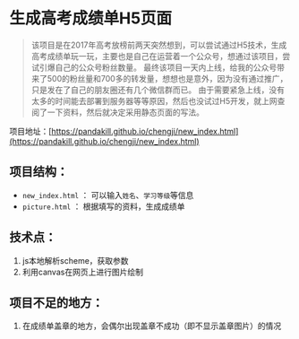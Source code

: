 # 生成高考成绩单H5页面

> 该项目是在2017年高考放榜前两天突然想到，可以尝试通过H5技术，生成高考成绩单玩一玩，主要也是自己在运营着一个公众号，想通过该项目，尝试引爆自己的公众号粉丝数量。
最终该项目一天内上线，给我的公众号带来了500的粉丝量和700多的转发量，想想也是意外，因为没有通过推广，只是发在了自己的朋友圈还有几个微信群而已。
由于需要紧急上线，没有太多的时间能去部署到服务器等等原因，然后也没试过H5开发，就上网查阅了一下资料，然后就决定采用静态页面的写法。

项目地址：[https://pandakill.github.io/chengji/new_index.html](https://pandakill.github.io/chengji/new_index.html)

## 项目结构：

*  `new_index.html` ： 可以输入`姓名`、`学习等级`等信息
*  `picture.html` ： 根据填写的资料，生成成绩单

## 技术点：

1. js本地解析scheme，获取参数
2. 利用canvas在网页上进行图片绘制

## 项目不足的地方：

1. 在成绩单盖章的地方，会偶尔出现盖章不成功（即不显示盖章图片）的情况
